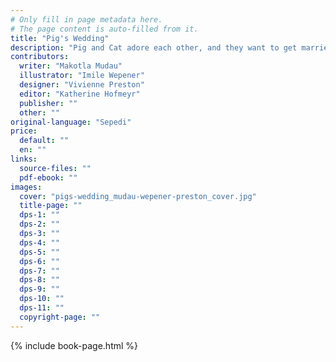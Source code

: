```yaml
---
# Only fill in page metadata here.
# The page content is auto-filled from it.
title: "Pig's Wedding"
description: "Pig and Cat adore each other, and they want to get married. But can their love survive when their backgrounds are so very different?"
contributors:
  writer: "Makotla Mudau"
  illustrator: "Imile Wepener"
  designer: "Vivienne Preston"
  editor: "Katherine Hofmeyr"
  publisher: ""
  other: ""
original-language: "Sepedi"
price:
  default: ""
  en: ""
links:
  source-files: ""
  pdf-ebook: ""
images:
  cover: "pigs-wedding_mudau-wepener-preston_cover.jpg"
  title-page: ""
  dps-1: ""
  dps-2: ""
  dps-3: ""
  dps-4: ""
  dps-5: ""
  dps-6: ""
  dps-7: ""
  dps-8: ""
  dps-9: ""
  dps-10: ""
  dps-11: ""
  copyright-page: ""
---
```


{% include book-page.html %}


